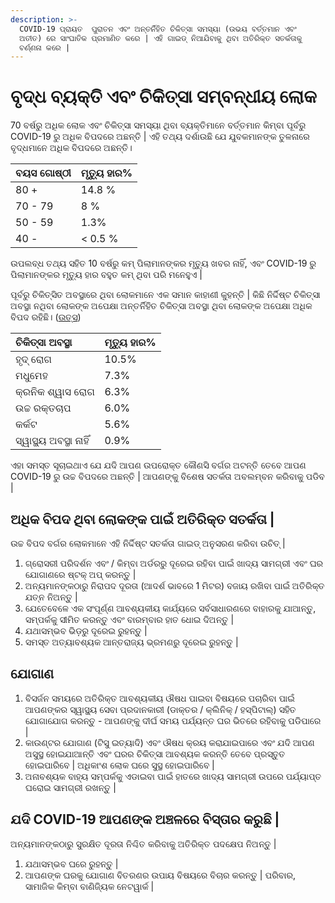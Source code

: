 ```yaml
---
description: >-
  COVID-19 ପ୍ରାୟତ  ପୁରାତନ ଏବଂ ଅନ୍ତର୍ନିହିତ ଚିକିତ୍ସା ସମସ୍ୟା (ଉଭୟ ବର୍ତ୍ତମାନ ଏବଂ
  ଅତୀତ) ରେ ସାଂଘାତିକ ପ୍ରମାଣିତ କରେ | ଏହି ଗାଇଡ୍ ନିଆଯିବାକୁ ଥିବା ଅତିରିକ୍ତ ସତର୍କତାକୁ
  ବର୍ଣ୍ଣନା କରେ |
---
```


# ବୃଦ୍ଧ ବ୍ୟକ୍ତି ଏବଂ ଚିକିତ୍ସା ସମ୍ବନ୍ଧୀୟ ଲୋକ

70 ବର୍ଷରୁ ଅଧିକ ଲୋକ ଏବଂ ଚିକିତ୍ସା ସମସ୍ୟା ଥିବା ବ୍ୟକ୍ତିମାନେ ବର୍ତ୍ତମାନ କିମ୍ବା ପୂର୍ବରୁ COVID-19 ରୁ ଅଧିକ ବିପଦରେ ଅଛନ୍ତି \| ଏହି ତଥ୍ୟ ଦର୍ଶାଉଛି ଯେ ଯୁବକମାନଙ୍କ ତୁଳନାରେ ବୃଦ୍ଧମାନେ ଅଧିକ ବିପଦରେ ଅଛନ୍ତି।

| ବୟସ ଗୋଷ୍ଠୀ | ମୃତ୍ୟୁ ହାର% |
| :--- | :--- |
| 80 + | 14.8 % |
| 70 - 79 | 8 % |
| 50 - 59 | 1.3% |
| 40 - | &lt; 0.5 % |

ଉପଲବ୍ଧ ତଥ୍ୟ ସହିତ 10 ବର୍ଷରୁ କମ୍ ପିଲାମାନଙ୍କର ମୃତ୍ୟୁ ଖବର ନାହିଁ, ଏବଂ COVID-19 ରୁ ପିଲାମାନଙ୍କର ମୃତ୍ୟୁ ହାର ବହୁତ କମ୍ ଥିବା ପରି ମନେହୁଏ \| 

ପୂର୍ବରୁ ଚିକିତ୍ସିତ ଅବସ୍ଥାରେ ଥିବା ଲୋକମାନେ ଏକ ସମାନ କାହାଣୀ କୁହନ୍ତି \|  କିଛି ନିର୍ଦ୍ଦିଷ୍ଟ ଚିକିତ୍ସା ଅବସ୍ଥା ନଥିବା ଲୋକଙ୍କ ଅପେକ୍ଷା ଅନ୍ତର୍ନିହିତ ଚିକିତ୍ସା ଅବସ୍ଥା ଥିବା ଲୋକଙ୍କ ଅପେକ୍ଷା ଅଧିକ ବିପଦ ରହିଛି। \([ଉତ୍ସ](https://ourworldindata.org/coronavirus#case-fatality-rate-of-covid-19-by-preexisting-health-conditions)\)

| ଚିକିତ୍ସା ଅବସ୍ଥା  | ମୃତ୍ୟୁ ହାର% |
| :--- | :--- |
| ହୃଦ୍ ରୋଗ | 10.5% |
| ମଧୁମେହ | 7.3% |
| କ୍ରନିକ ଶ୍ୱାସ ରୋଗ | 6.3% |
| ଉଚ୍ଚ ରକ୍ତଚାପ  | 6.0%  |
| କର୍କଟ  | 5.6%  |
| ସ୍ୱାସ୍ଥ୍ୟ ଅବସ୍ଥା ନାହିଁ  |  0.9% |

ଏହା ସମସ୍ତ ସୂଚାଇଥାଏ ଯେ ଯଦି ଆପଣ ଉପରୋକ୍ତ କୌଣସି  ବର୍ଗର ଅଟନ୍ତି ତେବେ ଆପଣ COVID-19 ରୁ ଉଚ୍ଚ ବିପଦରେ ଅଛନ୍ତି \| ଆପଣଙ୍କୁ ବିଶେଷ ସତର୍କତା ଅବଲମ୍ବନ କରିବାକୁ ପଡିବ \|

## ଅଧିକ ବିପଦ ଥିବା ଲୋକଙ୍କ ପାଇଁ ଅତିରିକ୍ତ ସତର୍କତା \| 

ଉଚ୍ଚ ବିପଦ ବର୍ଗର ଲୋକମାନେ ଏହି ନିର୍ଦ୍ଦିଷ୍ଟ ସତର୍କତା ଗାଇଡ୍ ଅନୁସରଣ କରିବା ଉଚିତ୍ \| 

1. ଗ୍ରୋସରୀ ପରିଦର୍ଶନ ଏବଂ / କିମ୍ବା ଅର୍ଡରରୁ ଦୂରେଇ ରହିବା ପାଇଁ ଖାଦ୍ୟ ସାମଗ୍ରୀ ଏବଂ ଘର ଯୋଗାଣରେ ଷ୍ଟକ୍ ଅପ୍ କରନ୍ତୁ \| 
2. ଅନ୍ୟମାନଙ୍କଠାରୁ ନିରାପଦ ଦୂରତା \(ଆଦର୍ଶ ଭାବରେ 1 ମିଟର\) ବଜାୟ ରଖିବା ପାଇଁ ଅତିରିକ୍ତ ଯତ୍ନ ନିଅନ୍ତୁ \| 
3. ଯେତେବେଳେ ଏକ ସଂପୂର୍ଣ୍ଣ ଆବଶ୍ୟକୀୟ କାର୍ଯ୍ୟରେ ସର୍ବସାଧାରଣରେ ବାହାରକୁ ଯାଆନ୍ତୁ, ସମ୍ପର୍କକୁ ସୀମିତ କରନ୍ତୁ ଏବଂ ବାରମ୍ବାର ହାତ ଧୋଇ ଦିଅନ୍ତୁ \| 
4. ଯଥାସମ୍ଭବ ଭିଡ଼ରୁ ଦୂରେଇ ରୁହନ୍ତୁ \| 
5. ସମସ୍ତ ଅତ୍ୟାବଶ୍ୟକ ଆନ୍ତରାଜ୍ୟ ଭ୍ରମଣରୁ ଦୂରେଇ ରୁହନ୍ତୁ \|

## ଯୋଗାଣ 

1. ବିସର୍ଜନ ସମୟରେ ଅତିରିକ୍ତ ଆବଶ୍ୟକୀୟ ଔଷଧ ପାଇବା ବିଷୟରେ ପଚାରିବା ପାଇଁ ଆପଣଙ୍କର ସ୍ୱାସ୍ଥ୍ୟ ସେବା ପ୍ରଦାନକାରୀ \(ଡାକ୍ତର / କ୍ଲିନିକ୍ / ହସ୍ପିଟାଲ୍\) ସହିତ ଯୋଗାଯୋଗ କରନ୍ତୁ - ଆପଣଙ୍କୁ ଦୀର୍ଘ ସମୟ ପର୍ଯ୍ୟନ୍ତ ଘର ଭିତରେ ରହିବାକୁ ପଡିପାରେ \| 
2. କାଉଣ୍ଟର ଯୋଗାଣ \(ଟିସୁ ଇତ୍ୟାଦି\) ଏବଂ ଔଷଧ କ୍ରୟ କରାଯାଇପାରେ ଏବଂ ଯଦି ଆପଣ ଅସୁସ୍ଥ ହୋଇଯାଆନ୍ତି ଏବଂ ଘରର ଚିକିତ୍ସା ଆବଶ୍ୟକ କରନ୍ତି ତେବେ ପ୍ରସ୍ତୁତ ହୋଇପାରିବେ \| ଅଧିକାଂଶ ଲୋକ ଘରେ ସୁସ୍ଥ ହୋଇପାରିବେ \| 
3. ଅନାବଶ୍ୟକ ବାହ୍ୟ ସମ୍ପର୍କକୁ ଏଡାଇବା ପାଇଁ ହାତରେ ଖାଦ୍ୟ ସାମଗ୍ରୀ ଉପରେ ପର୍ଯ୍ୟାପ୍ତ ଘରୋଇ ସାମଗ୍ରୀ ରଖନ୍ତୁ \|

## ଯଦି COVID-19 ଆପଣଙ୍କ ଅଞ୍ଚଳରେ ବିସ୍ତାର କରୁଛି \|

 ଅନ୍ୟମାନଙ୍କଠାରୁ ସୁରକ୍ଷିତ ଦୂରତା ନିଶ୍ଚିତ କରିବାକୁ ଅତିରିକ୍ତ ପଦକ୍ଷେପ ନିଅନ୍ତୁ \| 

1. ଯଥାସମ୍ଭବ ଘରେ ରୁହନ୍ତୁ \| 
2. ଆପଣଙ୍କ ଘରକୁ ଯୋଗାଣ ବିତରଣର ଉପାୟ ବିଷୟରେ ବିଚାର କରନ୍ତୁ \| ପରିବାର, ସାମାଜିକ କିମ୍ବା ବାଣିଜ୍ୟିକ ନେଟୱାର୍କ \|



